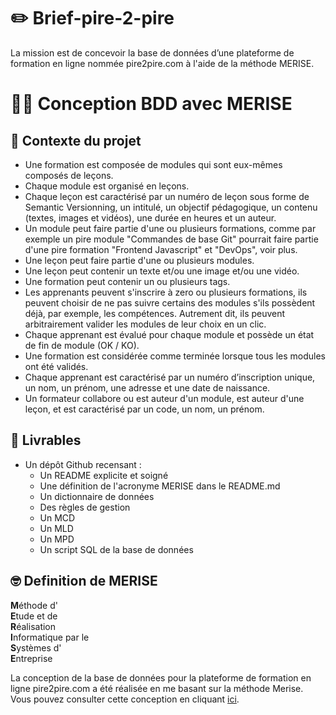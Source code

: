 # ✏️ Brief-pire-2-pire
La mission est de concevoir la base de données d’une plateforme de formation en ligne nommée pire2pire.com à l'aide de la méthode MERISE.

# 👩‍💻 Conception BDD avec MERISE
## 📢 Contexte du projet
- Une formation est composée de modules qui sont eux-mêmes composés de leçons.
- Chaque module est organisé en leçons.
- Chaque leçon est caractérisé par un numéro de leçon sous forme de Semantic Versionning, un intitulé, un objectif pédagogique, un contenu (textes, images et vidéos), une durée en heures et un auteur.
- Un module peut faire partie d'une ou plusieurs formations, comme par exemple un pire module "Commandes de base Git" pourrait faire partie d'une pire formation "Frontend Javascript" et "DevOps", voir  plus.
- Une leçon peut faire partie d'une ou plusieurs modules.
- Une leçon peut contenir un texte et/ou une image et/ou une vidéo.
- Une formation peut contenir un ou plusieurs tags.
- Les apprenants peuvent s'inscrire à zero ou plusieurs formations, ils peuvent choisir de ne pas suivre certains des modules s'ils possèdent déjà, par exemple, les compétences. Autrement dit, ils peuvent arbitrairement valider les modules de leur choix en un clic.
- Chaque apprenant est évalué pour chaque module et possède un état de fin de module (OK / KO).
- Une formation est considérée comme terminée lorsque tous les modules ont été validés.
- Chaque apprenant est caractérisé par un numéro d’inscription unique, un nom, un prénom, une adresse et une date de naissance.
- Un formateur collabore ou est auteur d'un module, est auteur d'une leçon, et est caractérisé par un code, un nom, un prénom.

## 📜 Livrables
- Un dépôt Github recensant : 
    - Un README explicite et soigné
    - Une définition de l'acronyme MERISE dans le README.md
    - Un dictionnaire de données
    - Des règles de gestion
    - Un MCD
    - Un MLD
    - Un MPD
    - Un script SQL de la base de données

## 🤓 Definition de MERISE
**M**éthode d'<br/>
**E**tude et de<br/>
**R**éalisation<br/>
**I**nformatique par le<br/>
**S**ystèmes d'<br/>
**E**ntreprise<br/>

La conception de la base de données pour la plateforme de formation en ligne pire2pire.com a été réalisée en me basant sur la méthode Merise. Vous pouvez consulter cette conception en cliquant <a href="Merise/database_design.md">ici</a>.